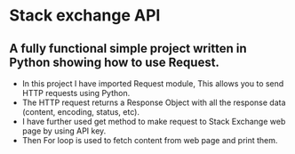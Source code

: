 # Stack exchange API

## A fully functional simple project written in Python showing how to use Request.

- In this project I have imported Request module, This allows you to send HTTP requests using Python.
- The HTTP request returns a Response Object with all the response data (content, encoding, status, etc).
- I have further used get method to make request to Stack Exchange web page by using API key.
- Then For loop is used to fetch content from web page and print them.


